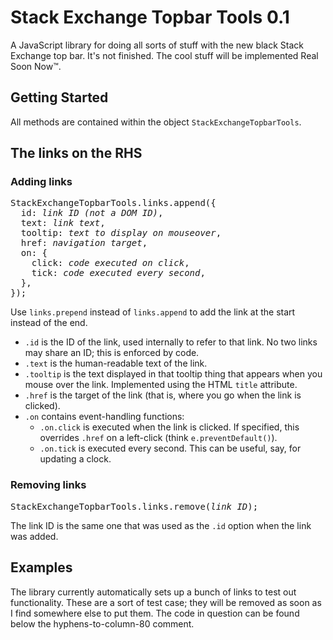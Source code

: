 # Stack Exchange Topbar Tools 0.1

A JavaScript library for doing all sorts of stuff with the new black Stack Exchange top bar. It's not finished. The cool stuff will be implemented Real Soon Now™.

## Getting Started

All methods are contained within the object `StackExchangeTopbarTools`.

## The links on the RHS

### Adding links

<pre>StackExchangeTopbarTools.links.append({
  id: <i>link ID (not a DOM ID)</i>,
  text: <i>link text</i>,
  tooltip: <i>text to display on mouseover</i>,
  href: <i>navigation target</i>,
  on: {
    click: <i>code executed on click</i>,
    tick: <i>code executed every second</i>,
  },
});
</pre>

Use `links.prepend` instead of `links.append` to add the link at the start instead of the end.

* `.id` is the ID of the link, used internally to refer to that link. No two links may share an ID; this is enforced by code.
* `.text` is the human-readable text of the link.
* `.tooltip` is the text displayed in that tooltip thing that appears when you mouse over the link. Implemented using the HTML `title` attribute.
* `.href` is the target of the link (that is, where you go when the link is clicked).
* `.on` contains event-handling functions:
    * `.on.click` is executed when the link is clicked. If specified, this overrides `.href` on a left-click (think `e.preventDefault()`).
    * `.on.tick` is executed every second. This can be useful, say, for updating a clock.

### Removing links

<pre>StackExchangeTopbarTools.links.remove(<i>link ID</i>);
</pre>

The link ID is the same one that was used as the `.id` option when the link was added.

## Examples
The library currently automatically sets up a bunch of links to test out functionality. These are a sort of test case; they will be removed as soon as I find somewhere else to put them. The code in question can be found below the hyphens-to-column-80 comment.
